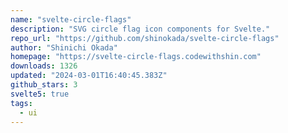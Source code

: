```yaml
---
name: "svelte-circle-flags"
description: "SVG circle flag icon components for Svelte."
repo_url: "https://github.com/shinokada/svelte-circle-flags"
author: "Shinichi Okada"
homepage: "https://svelte-circle-flags.codewithshin.com"
downloads: 1326
updated: "2024-03-01T16:40:45.383Z"
github_stars: 3
svelte5: true
tags: 
  - ui
---
```

